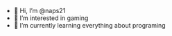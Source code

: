 - 👋 Hi, I’m @naps21
- 👀 I’m interested in gaming
- 🌱 I’m currently learning everything about programing

<!---
naps21/naps21 is a ✨ special ✨ repository because its `README.md` (this file) appears on your GitHub profile.
You can click the Preview link to take a look at your changes.
--->
